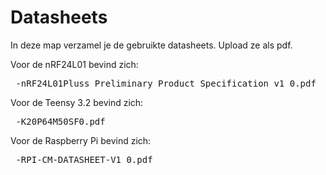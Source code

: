 # Datasheets
In deze map verzamel je de gebruikte datasheets. Upload ze als pdf.

<p>Voor de nRF24L01 bevind zich:</p>
  <pre> -nRF24L01Pluss_Preliminary_Product_Specification_v1_0.pdf </pre>
<p>Voor de Teensy 3.2 bevind zich:</p>
  <pre> -K20P64M50SF0.pdf </pre>
<p>Voor de Raspberry Pi bevind zich:</p>
  <pre> -RPI-CM-DATASHEET-V1_0.pdf </pre>
